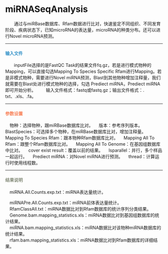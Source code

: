 # miRNASeqAnalysis
　　通过与miRBase数据库、Rfam数据进行比对，快速鉴定不同组织、不同发育阶段、疾病状态下，已知microRNA的表达量，microRNA的种类分布。还可以进行Novel microRNA预测。

***
#### **<i class="fa fa-dot-circle-o" aria-hidden="true" style="color:#3090C7"></i><span style="color:#3090C7"> 输入文件**
　　inputFile选择的是FastQC Task的结果文件fq.gz，若是进行模式物种的Mapping，可以直接勾选Mapping To Species Specific Rfam进行Mapping。若是非模式物种，需要进行Novel miRNA预测，Blast到其他物种增加注释量，我们就需要在Blast处进行模式物种的选择，勾选 Prediect miRNA，Prediect miRNA即可开始分析。
　　输入文件格式：fastq或fastq.gz；输出文件格式：. txt、.xls、.fa。

***
#### **<i class="fa fa-cog" aria-hidden="true" style="color:#F88158"></i> <span style="color:#F88158">参数设置**
　<label id='species'>物种：</label>选择物种，跟miRBase数据库比对。
　<label id='speciesVersion'>版本：</label>参考序列版本。
　<label id='blastSpecies'>BlastSpecies：</label>可选择多个物种，在miRBase数据库比对，增加注释量。
　<label id='mappingToSpeciesRfam'>Mapping To Species Rfam：</label>跟本物种Rfam数据库比对。
　<label id='mappingAllToRfam'>Mapping All To Rfam：</label>跟整个Rfam数据库比对。
　<label id='mappingAllToGenome'>Mapping All To Genome：</label>在基因组数据库中比对。
　<label id='overlap'>cover exist result：</label>覆盖以前的结果。
　<label id='isparallel'>Isparallel：</label>并行，多个样品一起运行。
　<label id='predictMirna'>Prediect miRNA：</label>对Novel miRNA进行预测。
　<label id='thread'>thread：</label>计算运行时使用线程数。

***
#### **<i class="fa fa-file-text" aria-hidden="true" style="color:#848b79"></i><span style="color:#848b79"> 结果说明**
　miRNA.All.Counts.exp.txt：miRNA表达量统计。
<div style="text-align:center">
<img data-src="1.png" width="550px"  ></img>
</div>
　miRNAPre.All.Counts.exp.txt：miRNA前体表达量统计。
<div style="text-align:center">
<img data-src="2.png" width="550px" ></img>
</div>
　RfamClassAll.txt：miRNA数据比对到Rfam数据库的统计序列分类结果。
<div style="text-align:center">
<img data-src="3.png" width="400px" ></img>
</div>
　Genome.bam.mapping_statistics.xls：miRNA数据比对到基因组数据库的统计结果。
<div style="text-align:center">
<img data-src="4.png" width="500px" ></img>
</div>
　miRNA.bam.mapping_statistics.xls：miRNA数据比对该物种miRNA数据库的统计结果。
<div style="text-align:center">
<img data-src="5.png" width="500px"></img>
</div>
　rfam.bam.mapping_statistics.xls：miRNA数据比对到Rfam数据库的详细结果。
<div style="text-align:center">
<img data-src="6.png" width="500px" ></img>
</div>



